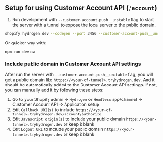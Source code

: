 ## Setup for using Customer Account API (`/account`)

1. Run development with `--customer-account-push__unstable` flag to start the server with a tunnel to expose the local server to the public domain.

```bash
shopify hydrogen dev --codegen --port 3456 --customer-account-push__unstable
```

Or quicker way with:

```bash
npm run dev:ca
```

### Include public domain in Customer Account API settings

After run the server with `--customer-account-push__unstable` flag, you will get a public domain like `https://<your-cf-tunnel>.tryhydrogen.dev`. And it should be automatically added to the Customer Account API settings. If not, you can manually add it by following these steps:

1. Go to your Shopify admin => `Hydrogen` or `Headless` app/channel => Customer Account API => Application setup
2. Edit `Callback URI(s)` to include `https://<your-cf-tunnel>.tryhydrogen.dev/account/authorize`
3. Edit `Javascript origin(s)` to include your public domain `https://<your-tunnel>.tryhydrogen.dev` or keep it blank
4. Edit `Logout URI` to include your public domain `https://<your-tunnel>.tryhydrogen.dev` or keep it blank
